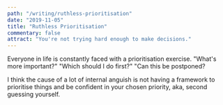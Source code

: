 ```yaml
---
path: "/writing/ruthless-prioritisation"
date: "2019-11-05"
title: "Ruthless Prioritisation"
commentary: false
attract: "You're not trying hard enough to make decisions."
---
```

Everyone in life is constantly faced with a prioritisation exercise.  "What's more important?"  "Which should I do first?" "Can this be postponed?

I think the cause of a lot of internal anguish is not having a framework to prioritise things and be confident in your chosen priority, aka, second guessing yourself.